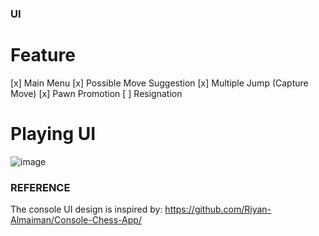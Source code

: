 ### UI
# Feature
[x] Main Menu
[x] Possible Move Suggestion
[x] Multiple Jump (Capture Move)
[x] Pawn Promotion
[ ] Resignation

# Playing UI
![image](https://github.com/tardhiansyah/csharp-checkers-project/assets/78073517/aa6a4203-8d33-4bfb-8640-34f2ce8e3d52)

### REFERENCE
The console UI design is inspired by: https://github.com/Riyan-Almaiman/Console-Chess-App/
